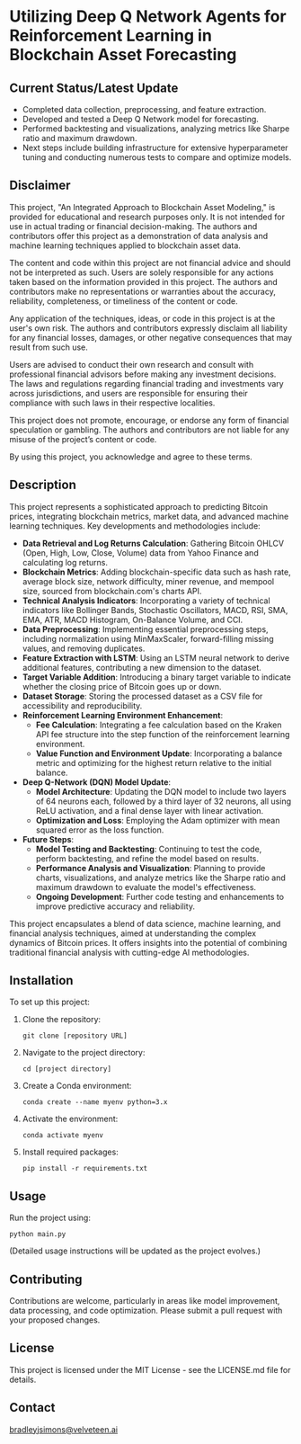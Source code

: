 # Utilizing Deep Q Network Agents for Reinforcement Learning in Blockchain Asset Forecasting

## Current Status/Latest Update

- Completed data collection, preprocessing, and feature extraction.
- Developed and tested a Deep Q Network model for forecasting.
- Performed backtesting and visualizations, analyzing metrics like Sharpe ratio and maximum drawdown.
- Next steps include building infrastructure for extensive hyperparameter tuning and conducting numerous tests to compare and optimize models.

## Disclaimer

This project, "An Integrated Approach to Blockchain Asset Modeling," is provided for educational and research purposes only. It is not intended for use in actual trading or financial decision-making. The authors and contributors offer this project as a demonstration of data analysis and machine learning techniques applied to blockchain asset data.

The content and code within this project are not financial advice and should not be interpreted as such. Users are solely responsible for any actions taken based on the information provided in this project. The authors and contributors make no representations or warranties about the accuracy, reliability, completeness, or timeliness of the content or code.

Any application of the techniques, ideas, or code in this project is at the user's own risk. The authors and contributors expressly disclaim all liability for any financial losses, damages, or other negative consequences that may result from such use.

Users are advised to conduct their own research and consult with professional financial advisors before making any investment decisions. The laws and regulations regarding financial trading and investments vary across jurisdictions, and users are responsible for ensuring their compliance with such laws in their respective localities.

This project does not promote, encourage, or endorse any form of financial speculation or gambling. The authors and contributors are not liable for any misuse of the project’s content or code.

By using this project, you acknowledge and agree to these terms.

## Description

This project represents a sophisticated approach to predicting Bitcoin prices, integrating blockchain metrics, market data, and advanced machine learning techniques. Key developments and methodologies include:

- **Data Retrieval and Log Returns Calculation**: Gathering Bitcoin OHLCV (Open, High, Low, Close, Volume) data from Yahoo Finance and calculating log returns.
- **Blockchain Metrics**: Adding blockchain-specific data such as hash rate, average block size, network difficulty, miner revenue, and mempool size, sourced from blockchain.com's charts API.
- **Technical Analysis Indicators**: Incorporating a variety of technical indicators like Bollinger Bands, Stochastic Oscillators, MACD, RSI, SMA, EMA, ATR, MACD Histogram, On-Balance Volume, and CCI.
- **Data Preprocessing**: Implementing essential preprocessing steps, including normalization using MinMaxScaler, forward-filling missing values, and removing duplicates.
- **Feature Extraction with LSTM**: Using an LSTM neural network to derive additional features, contributing a new dimension to the dataset.
- **Target Variable Addition**: Introducing a binary target variable to indicate whether the closing price of Bitcoin goes up or down.
- **Dataset Storage**: Storing the processed dataset as a CSV file for accessibility and reproducibility.
- **Reinforcement Learning Environment Enhancement**:
  - **Fee Calculation**: Integrating a fee calculation based on the Kraken API fee structure into the step function of the reinforcement learning environment.
  - **Value Function and Environment Update**: Incorporating a balance metric and optimizing for the highest return relative to the initial balance.
- **Deep Q-Network (DQN) Model Update**:
  - **Model Architecture**: Updating the DQN model to include two layers of 64 neurons each, followed by a third layer of 32 neurons, all using ReLU activation, and a final dense layer with linear activation.
  - **Optimization and Loss**: Employing the Adam optimizer with mean squared error as the loss function.
- **Future Steps**:
  - **Model Testing and Backtesting**: Continuing to test the code, perform backtesting, and refine the model based on results.
  - **Performance Analysis and Visualization**: Planning to provide charts, visualizations, and analyze metrics like the Sharpe ratio and maximum drawdown to evaluate the model's effectiveness.
  - **Ongoing Development**: Further code testing and enhancements to improve predictive accuracy and reliability.

This project encapsulates a blend of data science, machine learning, and financial analysis techniques, aimed at understanding the complex dynamics of Bitcoin prices. It offers insights into the potential of combining traditional financial analysis with cutting-edge AI methodologies.

## Installation

To set up this project:

1. Clone the repository:

   ```
   git clone [repository URL]
   ```

2. Navigate to the project directory:

   ```
   cd [project directory]
   ```

3. Create a Conda environment:

   ```
   conda create --name myenv python=3.x
   ```

4. Activate the environment:

   ```
   conda activate myenv
   ```

5. Install required packages:
   ```
   pip install -r requirements.txt
   ```

## Usage

Run the project using:

```
python main.py
```

(Detailed usage instructions will be updated as the project evolves.)

## Contributing

Contributions are welcome, particularly in areas like model improvement, data processing, and code optimization. Please submit a pull request with your proposed changes.

## License

This project is licensed under the MIT License - see the LICENSE.md file for details.

## Contact

bradleyjsimons@velveteen.ai
